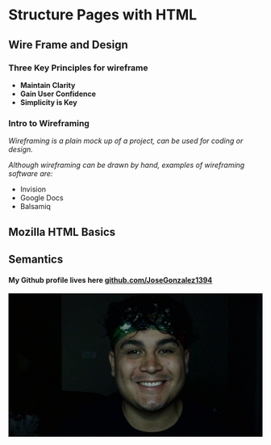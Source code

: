 # Structure Pages with HTML

## Wire Frame and Design

### Three Key Principles for wireframe

- **Maintain Clarity** 
- **Gain User Confidence** 
- **Simplicity is Key**

### Intro to Wireframing

*Wireframing is a plain mock up of a project, can be used for coding or design.*

*Although wireframing can be drawn by hand, examples of wireframing software are:*
- Invision 
- Google Docs 
- Balsamiq


## Mozilla HTML Basics

## Semantics


#### My Github profile lives here [github.com/JoseGonzalez1394](https://github.com/JoseGonzalez1394)

![Profile Pic](/WIN_20220627_05_31_26_Pro.jpg)
